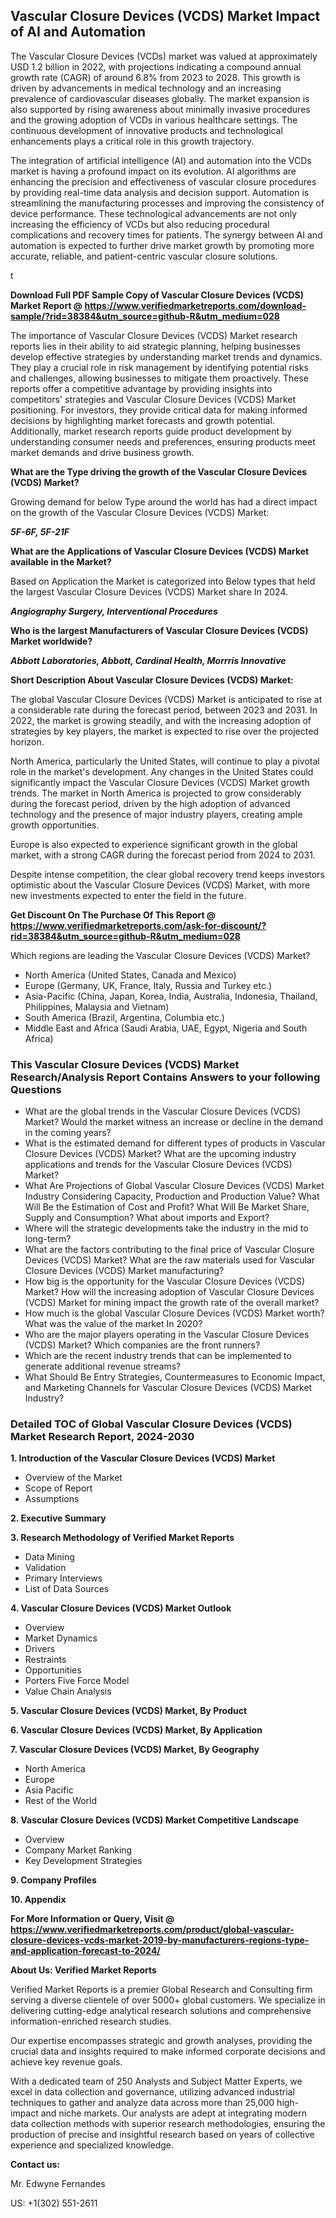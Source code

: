 <h2>Vascular Closure Devices (VCDS) Market Impact of AI and Automation</h2><p>The Vascular Closure Devices (VCDs) market was valued at approximately USD 1.2 billion in 2022, with projections indicating a compound annual growth rate (CAGR) of around 6.8% from 2023 to 2028. This growth is driven by advancements in medical technology and an increasing prevalence of cardiovascular diseases globally. The market expansion is also supported by rising awareness about minimally invasive procedures and the growing adoption of VCDs in various healthcare settings. The continuous development of innovative products and technological enhancements plays a critical role in this growth trajectory.</p><p>The integration of artificial intelligence (AI) and automation into the VCDs market is having a profound impact on its evolution. AI algorithms are enhancing the precision and effectiveness of vascular closure procedures by providing real-time data analysis and decision support. Automation is streamlining the manufacturing processes and improving the consistency of device performance. These technological advancements are not only increasing the efficiency of VCDs but also reducing procedural complications and recovery times for patients. The synergy between AI and automation is expected to further drive market growth by promoting more accurate, reliable, and patient-centric vascular closure solutions.</p>t</p><p id="" class=""><strong>Download Full PDF Sample Copy of Vascular Closure Devices (VCDS) Market Report @ <a href="https://www.verifiedmarketreports.com/download-sample/?rid=38384&utm_source=github-R&utm_medium=028" target="_blank">https://www.verifiedmarketreports.com/download-sample/?rid=38384&utm_source=github-R&utm_medium=028</a></strong></p><p>The importance of&nbsp;Vascular Closure Devices (VCDS) Market research reports lies in their ability to aid strategic planning, helping businesses develop effective strategies by understanding market trends and dynamics. They play a crucial role in risk management by identifying potential risks and challenges, allowing businesses to mitigate them proactively. These reports offer a competitive advantage by providing insights into competitors' strategies and Vascular Closure Devices (VCDS) Market positioning. For investors, they provide critical data for making informed decisions by highlighting market forecasts and growth potential. Additionally, market research reports guide product development by understanding consumer needs and preferences, ensuring products meet market demands and drive business growth.</p><p><strong>What are the&nbsp;Type driving the growth of the Vascular Closure Devices (VCDS) Market?</strong></p><p id="" class="">Growing demand for below Type around the world has had a direct impact on the growth of the Vascular Closure Devices (VCDS) Market:</p><em><strong>5F-6F, 5F-21F</strong></em></p><strong>What are the&nbsp;Applications&nbsp;of Vascular Closure Devices (VCDS) Market available in the Market?</strong></p><p id="" class="">Based on Application the Market is categorized into Below types that held the largest Vascular Closure Devices (VCDS) Market share In 2024.</p><em><strong>Angiography Surgery, Interventional Procedures</strong></em></p><strong>Who is the largest Manufacturers of Vascular Closure Devices (VCDS) Market worldwide?</strong></p><p><em><strong>Abbott Laboratories, Abbott, Cardinal Health, Morrris Innovative</strong></em></p><p id="" class=""><strong>Short Description About Vascular Closure Devices (VCDS) Market:</strong></p><p>The global Vascular Closure Devices (VCDS) Market is anticipated to rise at a considerable rate during the forecast period, between 2023 and 2031. In 2022, the market is growing steadily, and with the increasing adoption of strategies by key players, the market is expected to rise over the projected horizon.</p><p>North America, particularly the United States, will continue to play a pivotal role in the market's development. Any changes in the United States could significantly impact the Vascular Closure Devices (VCDS) Market growth trends. The market in North America is projected to grow considerably during the forecast period, driven by the high adoption of advanced technology and the presence of major industry players, creating ample growth opportunities.</p><p>Europe is also expected to experience significant growth in the global market, with a strong CAGR during the forecast period from 2024 to 2031.</p><p>Despite intense competition, the clear global recovery trend keeps investors optimistic about the Vascular Closure Devices (VCDS) Market, with more new investments expected to enter the field in the future.</p><p id="" class=""><strong>Get Discount On The Purchase Of This Report @ <a href="https://www.verifiedmarketreports.com/ask-for-discount/?rid=38384&utm_source=github-R&utm_medium=028" target="_blank">https://www.verifiedmarketreports.com/ask-for-discount/?rid=38384&utm_source=github-R&utm_medium=028</a></strong></p>Which regions are leading the Vascular Closure Devices (VCDS) Market?</p><ul><li>North America (United States, Canada and Mexico)</li><li>Europe (Germany, UK, France, Italy, Russia and Turkey etc.)</li><li>Asia-Pacific (China, Japan, Korea, India, Australia, Indonesia, Thailand, Philippines, Malaysia and Vietnam)</li><li>South America (Brazil, Argentina, Columbia etc.)</li><li>Middle East and Africa (Saudi Arabia, UAE, Egypt, Nigeria and South Africa)</li></ul><h3 id="" class="">This Vascular Closure Devices (VCDS) Market Research/Analysis Report Contains Answers to your following Questions</h3><ul><li>What are the global trends in the Vascular Closure Devices (VCDS) Market? Would the market witness an increase or decline in the demand in the coming years?</li><li>What is the estimated demand for different types of products in Vascular Closure Devices (VCDS) Market? What are the upcoming industry applications and trends for the Vascular Closure Devices (VCDS) Market?</li><li>What Are Projections of Global Vascular Closure Devices (VCDS) Market Industry Considering Capacity, Production and Production Value? What Will Be the Estimation of Cost and Profit? What Will Be Market Share, Supply and Consumption? What about imports and Export?</li><li>Where will the strategic developments take the industry in the mid to long-term?</li><li>What are the factors contributing to the final price of Vascular Closure Devices (VCDS) Market? What are the raw materials used for Vascular Closure Devices (VCDS) Market manufacturing?</li><li>How big is the opportunity for the Vascular Closure Devices (VCDS) Market? How will the increasing adoption of Vascular Closure Devices (VCDS) Market for mining impact the growth rate of the overall market?</li><li>How much is the global Vascular Closure Devices (VCDS) Market worth? What was the value of the market In 2020?</li><li>Who are the major players operating in the Vascular Closure Devices (VCDS) Market? Which companies are the front runners?</li><li>Which are the recent industry trends that can be implemented to generate additional revenue streams?</li><li>What Should Be Entry Strategies, Countermeasures to Economic Impact, and Marketing Channels for Vascular Closure Devices (VCDS) Market Industry?</li></ul><h3 id="" class="">Detailed TOC of Global Vascular Closure Devices (VCDS) Market Research Report, 2024-2030</h3><p id="" class=""><strong>1. Introduction of the Vascular Closure Devices (VCDS) Market</strong></p><ul><li>Overview of the Market</li><li>Scope of Report</li><li>Assumptions</li></ul><p id="" class=""><strong>2. Executive Summary</strong></p><p id="" class=""><strong>3. Research Methodology of Verified Market Reports</strong></p><ul><li>Data Mining</li><li>Validation</li><li>Primary Interviews</li><li>List of Data Sources</li></ul><p id="" class=""><strong>4. Vascular Closure Devices (VCDS) Market Outlook</strong></p><ul><li>Overview</li><li>Market Dynamics</li><li>Drivers</li><li>Restraints</li><li>Opportunities</li><li>Porters Five Force Model</li><li>Value Chain Analysis</li></ul><p id="" class=""><strong>5. Vascular Closure Devices (VCDS) Market, By Product</strong></p><p id="" class=""><strong>6. Vascular Closure Devices (VCDS) Market, By Application</strong></p><p id="" class=""><strong>7. Vascular Closure Devices (VCDS) Market, By Geography</strong></p><ul><li>North America</li><li>Europe</li><li>Asia Pacific</li><li>Rest of the World</li></ul><p id="" class=""><strong>8. Vascular Closure Devices (VCDS) Market Competitive Landscape</strong></p><ul><li>Overview</li><li>Company Market Ranking</li><li>Key Development Strategies</li></ul><p id="" class=""><strong>9. Company Profiles</strong></p><p id="" class=""><strong>10. Appendix</strong></p><p id="" class=""><strong>For More Information or Query, Visit @ <a href="https://www.verifiedmarketreports.com/product/global-vascular-closure-devices-vcds-market-2019-by-manufacturers-regions-type-and-application-forecast-to-2024/" target="_blank">https://www.verifiedmarketreports.com/product/global-vascular-closure-devices-vcds-market-2019-by-manufacturers-regions-type-and-application-forecast-to-2024/</a></strong></p><p id="" class=""><strong>About Us: Verified Market Reports</strong></p><p id="" class="">Verified Market Reports is a premier Global Research and Consulting firm serving a diverse clientele of over 5000+ global customers. We specialize in delivering cutting-edge analytical research solutions and comprehensive information-enriched research studies.</p><p id="" class="">Our expertise encompasses strategic and growth analyses, providing the crucial data and insights required to make informed corporate decisions and achieve key revenue goals.</p><p id="" class="">With a dedicated team of 250 Analysts and Subject Matter Experts, we excel in data collection and governance, utilizing advanced industrial techniques to gather and analyze data across more than 25,000 high-impact and niche markets. Our analysts are adept at integrating modern data collection methods with superior research methodologies, ensuring the production of precise and insightful research based on years of collective experience and specialized knowledge.</p><p id="" class=""><strong>Contact us:</strong></p><p id="" class="">Mr. Edwyne Fernandes</p><p id="" class="">US: +1(302) 551-2611</p>